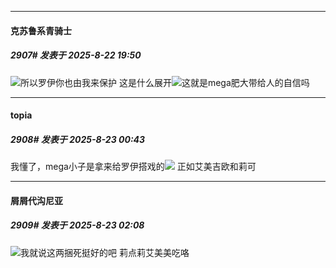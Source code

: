 ﻿
*****

####  克苏鲁系青骑士  
##### 2907#       发表于 2025-8-22 19:50

<img src="https://static.stage1st.com/image/smiley/face2017/127.png" referrerpolicy="no-referrer">所以罗伊你也由我来保护
这是什么展开<img src="https://static.stage1st.com/image/smiley/face2017/098.png" referrerpolicy="no-referrer">这就是mega肥大带给人的自信吗


*****

####  topia  
##### 2908#       发表于 2025-8-23 00:43

我懂了，mega小子是拿来给罗伊搭戏的<img src="https://static.stage1st.com/image/smiley/face2017/067.png" referrerpolicy="no-referrer">
正如艾美吉欧和莉可


*****

####  屑屑代沟尼亚  
##### 2909#       发表于 2025-8-23 02:08

<img src="https://static.stage1st.com/image/smiley/face2017/067.png" referrerpolicy="no-referrer">我就说这两捆死挺好的吧 莉点莉艾美美吃咯


